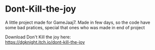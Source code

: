 # Dont-Kill-the-joy

A little project made for GameJaaj7. Made in few days, so the code have some bad pratices, special that ones who was made in end of project

Download Don't Kill the joy here:	
https://dgknight.itch.io/dont-kill-the-joy
